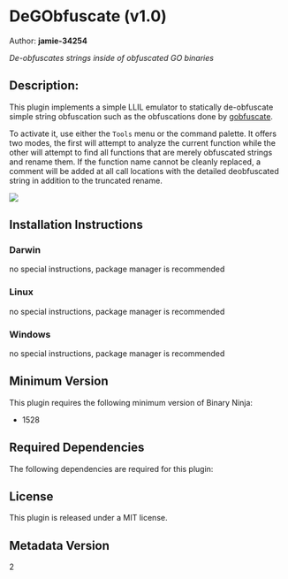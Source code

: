 # DeGObfuscate (v1.0)
Author: **jamie-34254**

_De-obfuscates strings inside of obfuscated GO binaries_

## Description:

This plugin implements a simple LLIL emulator to statically de-obfuscate simple string obfuscation such as the obfuscations done by [gobfuscate](https://github.com/unixpickle/gobfuscate).

To activate it, use either the `Tools` menu or the command palette. It offers two modes, the first will attempt to analyze the current function while the other will attempt to find all functions that are merely obfuscated strings and rename them. If the function name cannot be cleanly replaced, a comment will be added at all call locations with the detailed deobfuscated string in addition to the truncated rename.

![](https://github.com/jamie-34254/binja_degobfuscate/blob/master/img/DeGObfuscate.gif?raw=true)


## Installation Instructions

### Darwin

no special instructions, package manager is recommended

### Linux

no special instructions, package manager is recommended

### Windows

no special instructions, package manager is recommended

## Minimum Version

This plugin requires the following minimum version of Binary Ninja:

* 1528



## Required Dependencies

The following dependencies are required for this plugin:



## License

This plugin is released under a MIT license.
## Metadata Version

2
